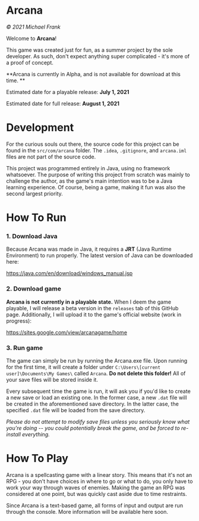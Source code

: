 # Arcana
_© 2021 Michael Frank_

Welcome to **Arcana**! 


This game was created just for fun, as a summer project by the sole developer. 
As such, don't expect anything super complicated - it's more of a proof of concept. 

**Arcana is currently in Alpha, and is not available for download at this time. **

Estimated date for a playable release: **July 1, 2021**

Estimated date for full release: **August 1, 2021**

# Development
For the curious souls out there, the source code for this project can be found in the `src/com/arcana` folder.
The `.idea`, `.gitignore`, and `arcana.iml` files are not part of the source code.

This project was programmed entirely in Java, using no framework whatsoever. 
The purpose of writing this project from scratch was mainly to challenge the author, 
as the game's main intention was to be a Java learning experience. 
Of course, being a game, making it fun was also the second largest priority.


# How To Run
### 1. Download Java

Because Arcana was made in Java, it requires a **JRT** (Java Runtime Environment) 
to run properly. The latest version of Java can be downloaded here: 

https://java.com/en/download/windows_manual.jsp

### 2. Download game 
**Arcana is not currently in a playable state.** When I deem the game playable, I will release a beta version in the `releases` tab of this GitHub page.
Additionally, I will upload it to the game's official website (work in progress):

https://sites.google.com/view/arcanagame/home

### 3. Run game
The game can simply be run by running the Arcana.exe file. Upon running for the first time,
it will create a folder under `C:\Users\[current user]\Documents\My Games\` called `Arcana`. **Do not delete this folder!**
All of your save files will be stored inside it.

Every subsequent time the game is run, it will ask you if you'd like to create a new save or load an existing one.
In the former case, a new `.dat` file will be created in the aforementioned save directory.
In the latter case, the specified `.dat` file will be loaded from the save directory.

_Please do not attempt to modify save files unless you seriously know what you're doing --
you could potentially break the game, and be forced to re-install everything._

# How To Play
Arcana is a spellcasting game with a linear story. This means that it's not an RPG - you don't
have choices in where to go or what to do, you only have to work your way through waves of enemies.
Making the game an RPG was considered at one point, but was quickly cast aside due to time restraints.

Since Arcana is a text-based game, all forms of input and output are run through the console.
More information will be available here soon.
